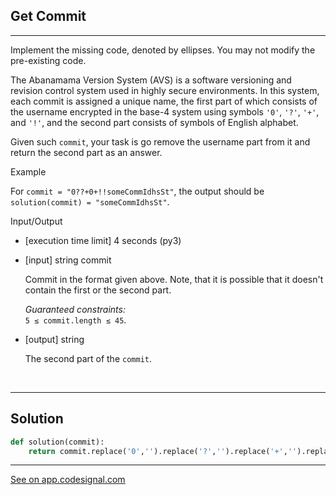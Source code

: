 ## Get Commit
---
Implement the missing code, denoted by ellipses. You may not modify the pre-existing code.

The Abanamama Version System (AVS) is a software versioning and revision control system used in highly secure environments. In this system, each commit is assigned a unique name, the first part of which consists of the username encrypted in the base-4 system using symbols `'0'`, `'?'`, `'+'`, and `'!'`, and the second part consists of symbols of English alphabet.

Given such `commit`, your task is go remove the username part from it and return the second part as an answer.

Example

For `commit = "0??+0+!!someCommIdhsSt"`, the output should be\
`solution(commit) = "someCommIdhsSt"`.

Input/Output

-   [execution time limit] 4 seconds (py3)

-   [input] string commit

    Commit in the format given above. Note, that it is possible that it doesn't contain the first or the second part.

    *Guaranteed constraints:*\
    `5 ≤ commit.length ≤ 45`.

-   [output] string

    The second part of the `commit`.
<br>

---
## Solution

```python
def solution(commit):
    return commit.replace('0','').replace('?','').replace('+','').replace('!','')
```
---
[See on app.codesignal.com](https://app.codesignal.com/arcade/python-arcade/slithering-in-strings/FmSEJMu8fbybQ7Ka4)